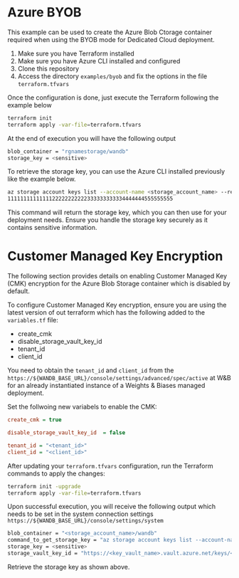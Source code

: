 # Azure BYOB

This example can be used to create the Azure Blob Ctorage container required when using the BYOB mode for Dedicated Cloud deployment.

1. Make sure you have Terraform installed
2. Make sure you have Azure CLI installed and configured
3. Clone this repository
4. Access the directory `examples/byob` and fix the options in the file `terraform.tfvars`

Once the configuration is done, just execute the Terraform following the example below

```bash
terraform init
terraform apply -var-file=terraform.tfvars
```

At the end of execution you will have the following output

```bash
blob_container = "rgnamestorage/wandb"
storage_key = <sensitive>
```

To retrieve the storage key, you can use the Azure CLI installed previously like the example below.

```bash
az storage account keys list --account-name <storage_account_name> --resource-group <resource_group_name> --query '[0].value' -o tsv
1111111111111122222222222333333333334444444555555555
```

This command will return the storage key, which you can then use for your deployment needs. Ensure you handle the storage key securely as it contains sensitive information.

# Customer Managed Key Encryption

The following section provides details on enabling Customer Managed Key (CMK) encryption for the Azure Blob Storage container which is disabled by default.

To configure Customer Managed Key encryption, ensure you are using the latest version of out terraform which has the following added to the `variables.tf` file:

- create_cmk
- disable_storage_vault_key_id
- tenant_id
- client_id

You need to obtain the `tenant_id` and `client_id` from the `https://${WANDB_BASE_URL}/console/settings/advanced/spec/active` at W&B for an already instantiated instance of a Weights & Biases managed deployment.

Set the follwoing new variabels to enable the CMK:

```ini terraform.tfvars
create_cmk = true

disable_storage_vault_key_id  = false

tenant_id = "<tenant_id>"
client_id = "<client_id>"
```

After updating your `terraform.tfvars` configuration, run the Terraform commands to apply the changes:

```bash
terraform init -upgrade
terraform apply -var-file=terraform.tfvars
```

Upon successful execution, you will receive the following output which needs to be set in the system connection settings `https://${WANDB_BASE_URL}/console/settings/system`

```bash
blob_container = "<storage_account_name>/wandb"
command_to_get_storage_key = "az storage account keys list --account-name <storage_account_name> --resource-group <resource_group_name> --query '[0].value' -o tsv"
storage_key = <sensitive>
storage_vault_key_id = "https://<key_vault_name>.vault.azure.net/keys/<key_name>/<key_version>"
```

Retrieve the storage key as shown above.
